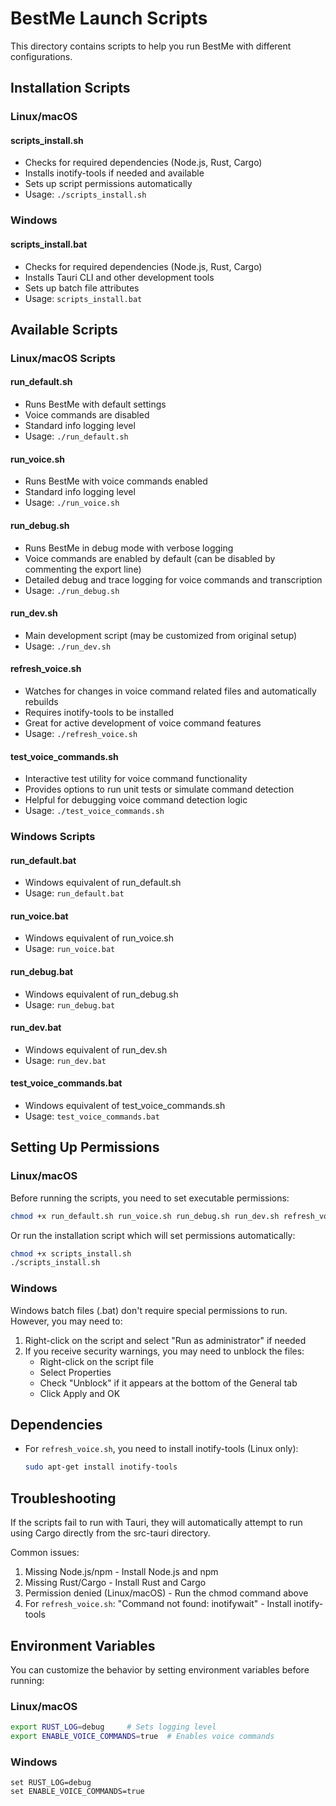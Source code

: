 # BestMe Launch Scripts

This directory contains scripts to help you run BestMe with different configurations.

## Installation Scripts

### Linux/macOS

#### scripts_install.sh
- Checks for required dependencies (Node.js, Rust, Cargo)
- Installs inotify-tools if needed and available
- Sets up script permissions automatically
- Usage: `./scripts_install.sh`

### Windows

#### scripts_install.bat
- Checks for required dependencies (Node.js, Rust, Cargo)
- Installs Tauri CLI and other development tools
- Sets up batch file attributes
- Usage: `scripts_install.bat`

## Available Scripts

### Linux/macOS Scripts

#### run_default.sh
- Runs BestMe with default settings
- Voice commands are disabled
- Standard info logging level
- Usage: `./run_default.sh`

#### run_voice.sh
- Runs BestMe with voice commands enabled
- Standard info logging level
- Usage: `./run_voice.sh`

#### run_debug.sh
- Runs BestMe in debug mode with verbose logging
- Voice commands are enabled by default (can be disabled by commenting the export line)
- Detailed debug and trace logging for voice commands and transcription
- Usage: `./run_debug.sh`

#### run_dev.sh
- Main development script (may be customized from original setup)
- Usage: `./run_dev.sh`

#### refresh_voice.sh
- Watches for changes in voice command related files and automatically rebuilds
- Requires inotify-tools to be installed
- Great for active development of voice command features
- Usage: `./refresh_voice.sh`

#### test_voice_commands.sh
- Interactive test utility for voice command functionality
- Provides options to run unit tests or simulate command detection
- Helpful for debugging voice command detection logic
- Usage: `./test_voice_commands.sh`

### Windows Scripts

#### run_default.bat
- Windows equivalent of run_default.sh
- Usage: `run_default.bat`

#### run_voice.bat
- Windows equivalent of run_voice.sh
- Usage: `run_voice.bat`

#### run_debug.bat
- Windows equivalent of run_debug.sh
- Usage: `run_debug.bat`

#### run_dev.bat
- Windows equivalent of run_dev.sh
- Usage: `run_dev.bat`

#### test_voice_commands.bat
- Windows equivalent of test_voice_commands.sh
- Usage: `test_voice_commands.bat`

## Setting Up Permissions

### Linux/macOS
Before running the scripts, you need to set executable permissions:

```bash
chmod +x run_default.sh run_voice.sh run_debug.sh run_dev.sh refresh_voice.sh test_voice_commands.sh
```

Or run the installation script which will set permissions automatically:

```bash
chmod +x scripts_install.sh
./scripts_install.sh
```

### Windows
Windows batch files (.bat) don't require special permissions to run. However, you may need to:

1. Right-click on the script and select "Run as administrator" if needed
2. If you receive security warnings, you may need to unblock the files:
   - Right-click on the script file
   - Select Properties
   - Check "Unblock" if it appears at the bottom of the General tab
   - Click Apply and OK

## Dependencies

- For `refresh_voice.sh`, you need to install inotify-tools (Linux only):
  ```bash
  sudo apt-get install inotify-tools
  ```

## Troubleshooting

If the scripts fail to run with Tauri, they will automatically attempt to run using Cargo directly from the src-tauri directory.

Common issues:
1. Missing Node.js/npm - Install Node.js and npm
2. Missing Rust/Cargo - Install Rust and Cargo
3. Permission denied (Linux/macOS) - Run the chmod command above
4. For `refresh_voice.sh`: "Command not found: inotifywait" - Install inotify-tools

## Environment Variables

You can customize the behavior by setting environment variables before running:

### Linux/macOS
```bash
export RUST_LOG=debug     # Sets logging level
export ENABLE_VOICE_COMMANDS=true  # Enables voice commands
```

### Windows
```batch
set RUST_LOG=debug
set ENABLE_VOICE_COMMANDS=true
```
